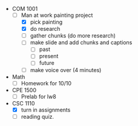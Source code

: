 - COM 1001
	- [ ] Man at work painting project
		- [x] pick painting
		- [x] do research
		- [ ] gather chunks (do more research)
		- [ ] make slide and add chunks and captions
			- [ ] past
			- [ ] present
			- [ ] future
		- [ ] make voice over (4 minutes)
- Math
	-  [ ] Homework for 10/10
- CPE 1500
	 - [ ] Prelab for lw8
- CSC 1110
	- [x] turn in assignments
	- [ ] reading quiz.
